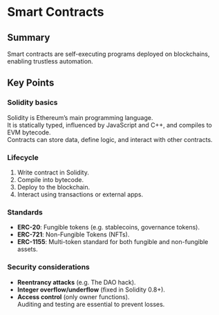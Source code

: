 # Smart Contracts  

## Summary  
Smart contracts are self-executing programs deployed on blockchains, enabling trustless automation.  

## Key Points  

### Solidity basics  
Solidity is Ethereum’s main programming language.  
It is statically typed, influenced by JavaScript and C++, and compiles to EVM bytecode.  
Contracts can store data, define logic, and interact with other contracts.  

### Lifecycle  
1. Write contract in Solidity.  
2. Compile into bytecode.  
3. Deploy to the blockchain.  
4. Interact using transactions or external apps.  

### Standards  
- **ERC-20**: Fungible tokens (e.g. stablecoins, governance tokens).  
- **ERC-721**: Non-Fungible Tokens (NFTs).  
- **ERC-1155**: Multi-token standard for both fungible and non-fungible assets.  

### Security considerations  
- **Reentrancy attacks** (e.g. The DAO hack).  
- **Integer overflow/underflow** (fixed in Solidity 0.8+).  
- **Access control** (only owner functions).  
Auditing and testing are essential to prevent losses.  

